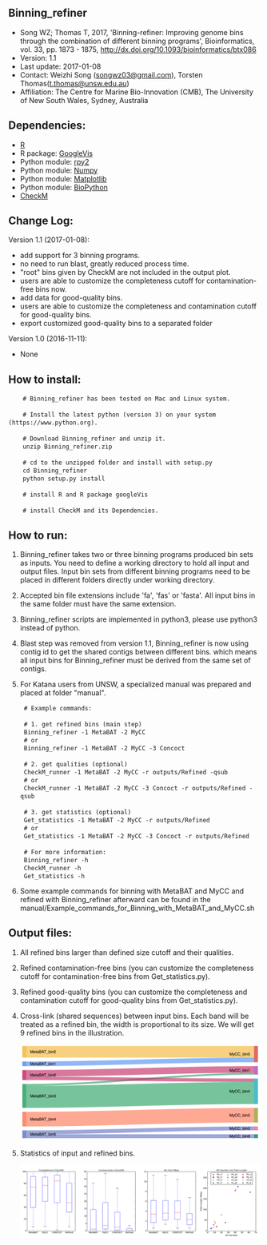 Binning_refiner
---

+ Song WZ; Thomas T, 2017, 'Binning-refiner: Improving genome bins through the combination of different binning programs', Bioinformatics, vol. 33, pp. 1873 - 1875, http://dx.doi.org/10.1093/bioinformatics/btx086
+ Version: 1.1
+ Last update: 2017-01-08
+ Contact: Weizhi Song (songwz03@gmail.com), Torsten Thomas(t.thomas@unsw.edu.au)
+ Affiliation: The Centre for Marine Bio-Innovation (CMB), The University of New South Wales, Sydney, Australia

Dependencies:
---

+ [R](https://www.r-project.org)
+ R package: [GoogleVis](https://github.com/mages/googleVis#googlevis)
+ Python module: [rpy2](http://rpy2.bitbucket.org)
+ Python module: [Numpy](http://www.numpy.org)
+ Python module: [Matplotlib](http://matplotlib.org)
+ Python module: [BioPython](https://github.com/biopython/biopython.github.io/)
+ [CheckM](http://ecogenomics.github.io/CheckM/)

Change Log:
---
Version 1.1 (2017-01-08):
+ add support for 3 binning programs.
+ no need to run blast, greatly reduced process time.
+ "root" bins given by CheckM are not included in the output plot.
+ users are able to customize the completeness cutoff for contamination-free bins now.
+ add data for good-quality bins.
+ users are able to customize the completeness and contamination cutoff for good-quality bins.
+ export customized good-quality bins to a separated folder

Version 1.0 (2016-11-11):
+ None

How to install:
---
        # Binning_refiner has been tested on Mac and Linux system.

        # Install the latest python (version 3) on your system (https://www.python.org).

        # Download Binning_refiner and unzip it.
        unzip Binning_refiner.zip

        # cd to the unzipped folder and install with setup.py
        cd Binning_refiner
        python setup.py install

        # install R and R package googleVis

        # install CheckM and its Dependencies.

How to run:
---

1. Binning_refiner takes two or three binning programs produced bin sets as inputs. You need to define a working directory to
hold all input and output files. Input bin sets from different binning programs need to be placed in different folders
directly under working directory.

1. Accepted bin file extensions include 'fa', 'fas' or 'fasta'. All input bins in the same folder must have the same extension.

1. Binning_refiner scripts are implemented in python3, please use python3 instead of python.

1. Blast step was removed from version 1.1, Binning_refiner is now using contig id to get the shared contigs between
different bins. which means all input bins for Binning_refiner must be derived from the same set of contigs.

1. For Katana users from UNSW, a specialized manual was prepared and placed at folder "manual".


        # Example commands:

        # 1. get refined bins (main step)
        Binning_refiner -1 MetaBAT -2 MyCC
        # or
        Binning_refiner -1 MetaBAT -2 MyCC -3 Concoct

        # 2. get qualities (optional)
        CheckM_runner -1 MetaBAT -2 MyCC -r outputs/Refined -qsub
        # or
        CheckM_runner -1 MetaBAT -2 MyCC -3 Concoct -r outputs/Refined -qsub

        # 3. get statistics (optional)
        Get_statistics -1 MetaBAT -2 MyCC -r outputs/Refined
        # or
        Get_statistics -1 MetaBAT -2 MyCC -3 Concoct -r outputs/Refined

        # For more information:
        Binning_refiner -h
        CheckM_runner -h
        Get_statistics -h

1. Some example commands for binning with MetaBAT and MyCC and refined with Binning_refiner afterward can be found in the manual/Example_commands_for_Binning_with_MetaBAT_and_MyCC.sh

Output files:
---

1. All refined bins larger than defined size cutoff and their qualities.

1. Refined contamination-free bins (you can customize the completeness cutoff for contamination-free bins from Get_statistics.py).

1. Refined good-quality bins (you can customize the completeness and contamination cutoff for good-quality bins from Get_statistics.py).

1. Cross-link (shared sequences) between input bins. Each band will be treated as a refined bin, the width is proportional to its size. We will get 9 refined bins in the illustration.

    ![Sankey_plot](images/sankey_plot.jpg)

1. Statistics of input and refined bins.

    ![Statistics](images/statistics.png)
